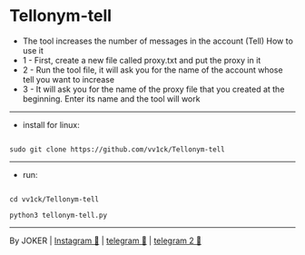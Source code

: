 # Tellonym-tell
- The tool increases the number of messages in the account (Tell)
How to use it
- 1 - First, create a new file called proxy.txt and put the proxy in it
- 2 - Run the tool file, it will ask you for the name of the account whose tell you want to increase
- 3 - It will ask you for the name of the proxy file that you created at the beginning. Enter its name and the tool will work
---------------
- install for linux:
<!--START_SECTION:waka-->
```

sudo git clone https://github.com/vv1ck/Tellonym-tell

```
<!--END_SECTION:waka-->
---------------
- run:
<!--START_SECTION:waka-->
```

cd vv1ck/Tellonym-tell

```
<!--END_SECTION:waka-->

<!--START_SECTION:waka-->

```
python3 tellonym-tell.py

```

<!--END_SECTION:waka-->
---------------
By JOKER | <a class="" href="https://www.instagram.com/221298">Instagram 👻</a> | <a class="" href="http://t.me/vv1ck">telegram 🔷</a> | <a class="" href="http://t.me/TweakPY">telegram 2 🔷</a>

